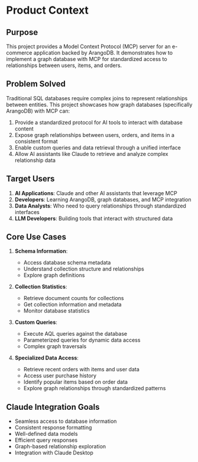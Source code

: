 # Product Context

## Purpose
This project provides a Model Context Protocol (MCP) server for an e-commerce application backed by ArangoDB. It demonstrates how to implement a graph database with MCP for standardized access to relationships between users, items, and orders.

## Problem Solved
Traditional SQL databases require complex joins to represent relationships between entities. This project showcases how graph databases (specifically ArangoDB) with MCP can:
1. Provide a standardized protocol for AI tools to interact with database content
2. Expose graph relationships between users, orders, and items in a consistent format
3. Enable custom queries and data retrieval through a unified interface
4. Allow AI assistants like Claude to retrieve and analyze complex relationship data

## Target Users
1. **AI Applications**: Claude and other AI assistants that leverage MCP
2. **Developers**: Learning ArangoDB, graph databases, and MCP integration
3. **Data Analysts**: Who need to query relationships through standardized interfaces
4. **LLM Developers**: Building tools that interact with structured data

## Core Use Cases
1. **Schema Information**:
   - Access database schema metadata
   - Understand collection structure and relationships
   - Explore graph definitions

2. **Collection Statistics**:
   - Retrieve document counts for collections
   - Get collection information and metadata
   - Monitor database statistics

3. **Custom Queries**:
   - Execute AQL queries against the database
   - Parameterized queries for dynamic data access
   - Complex graph traversals

4. **Specialized Data Access**:
   - Retrieve recent orders with items and user data
   - Access user purchase history
   - Identify popular items based on order data
   - Explore graph relationships through standardized patterns

## Claude Integration Goals
- Seamless access to database information
- Consistent response formatting
- Well-defined data models
- Efficient query responses
- Graph-based relationship exploration
- Integration with Claude Desktop 